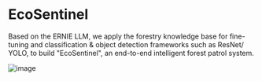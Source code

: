# EcoSentinel
Based on the ERNIE LLM, we apply the forestry knowledge base for fine-tuning and classification &amp; object detection frameworks such as ResNet/ YOLO, to build "EcoSentinel", an end-to-end intelligent forest patrol system.

![image](https://github.com/user-attachments/assets/1e7c3282-a6b4-45dd-98d7-efb4833e247b)

